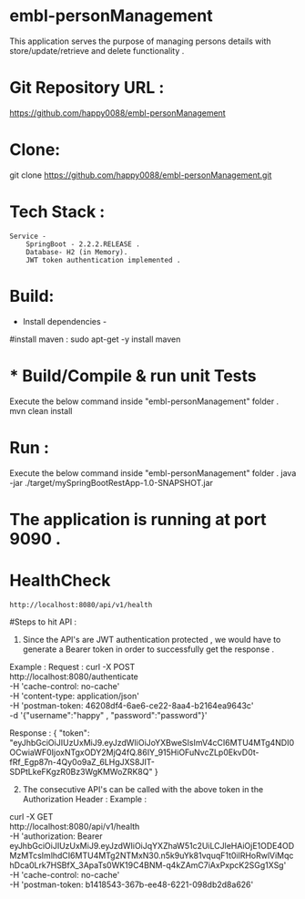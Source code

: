 # embl-personManagement
This application serves the purpose of managing persons details with store/update/retrieve and delete functionality .

# Git Repository URL :
https://github.com/happy0088/embl-personManagement

# Clone:
git clone https://github.com/happy0088/embl-personManagement.git

# Tech Stack :
    Service -
        SpringBoot - 2.2.2.RELEASE .
        Database- H2 (in Memory).
        JWT token authentication implemented .

# Build:
  * Install dependencies -

  #install maven  :
  sudo apt-get -y install maven

  # * Build/Compile & run unit Tests
  Execute the below command inside "embl-personManagement" folder .
  mvn clean install


# Run :
  Execute the below command inside "embl-personManagement" folder .
    java -jar ./target/mySpringBootRestApp-1.0-SNAPSHOT.jar

# The application is running at port 9090 .

# HealthCheck
    http://localhost:8080/api/v1/health


#Steps to hit API :

1. Since the API's are JWT authentication protected , we would have to generate a Bearer token in order to successfully get the response .

  Example :
    Request :
    curl -X POST \
      http://localhost:8080/authenticate \
      -H 'cache-control: no-cache' \
      -H 'content-type: application/json' \
      -H 'postman-token: 46208df4-6ae6-ce22-8aa4-b2164ea9643c' \
      -d '{"username":"happy" , "password":"password"}'

Response :
{
    "token": "eyJhbGciOiJIUzUxMiJ9.eyJzdWIiOiJoYXBweSIsImV4cCI6MTU4MTg4NDI0OCwiaWF0IjoxNTgxODY2MjQ4fQ.86IY_915HiOFuNvcZLp0EkvD0t-fRf_Egp87n-4Qy0o9aZ_6LHgJXS8JIT-SDPtLkeFKgzR0Bz3WgKMWoZRK8Q"
}

2. The consecutive API's can be called with the above token in the Authorization Header :
Example :


curl -X GET \
  http://localhost:8080/api/v1/health \
  -H 'authorization: Bearer eyJhbGciOiJIUzUxMiJ9.eyJzdWIiOiJqYXZhaW51c2UiLCJleHAiOjE1ODE4ODMzMTcsImlhdCI6MTU4MTg2NTMxN30.n5k9uYk81vquqF1t0ilRHoRwlViMqchDca0Lrk7HSBfX_3ApaTs0WK19C4BNM-q4kZAmC7iAxPxpcK2SGg1XSg' \
  -H 'cache-control: no-cache' \
  -H 'postman-token: b1418543-367b-ee48-6221-098db2d8a626'




